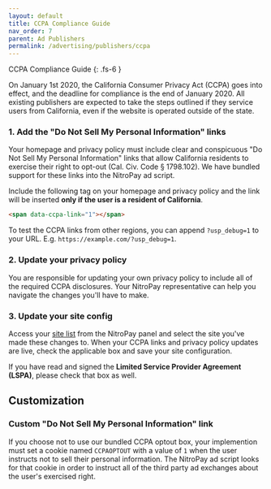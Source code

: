 ```yaml
---
layout: default
title: CCPA Compliance Guide
nav_order: 7
parent: Ad Publishers
permalink: /advertising/publishers/ccpa
---
```


CCPA Compliance Guide
{: .fs-6 }

On January 1st 2020, the California Consumer Privacy Act (CCPA) goes into effect, and the deadline for compliance is the end of January 2020. All existing publishers are expected to take the steps outlined if they service users from California, even if the website is operated outside of the state.

### 1. Add the "Do Not Sell My Personal Information" links

Your homepage and privacy policy must include clear and conspicuous "Do Not Sell My Personal Information" links that allow California residents to exercise their right to opt-out (Cal. Civ. Code § 1798.102). We have bundled support for these links into the NitroPay ad script.

Include the following tag on your homepage and privacy policy and the link will be inserted **only if the user is a resident of California**.

```html
<span data-ccpa-link="1"></span>
```

To test the CCPA links from other regions, you can append `?usp_debug=1` to your URL. E.g. `https://example.com/?usp_debug=1`.

### 2. Update your privacy policy

You are responsible for updating your own privacy policy to include all of the required CCPA disclosures. Your NitroPay representative can help you navigate the changes you'll have to make.

### 3. Update your site config

Access your [site list](https://panel.nitropay.com/sites) from the NitroPay panel and select the site you've made these changes to. When your CCPA links and privacy policy updates are live, check the applicable box and save your site configuration.

If you have read and signed the **Limited Service Provider Agreement (LSPA)**, please check that box as well.

## Customization

### Custom "Do Not Sell My Personal Information" link

If you choose not to use our bundled CCPA optout box, your implemention must set a cookie named `CCPAOPTOUT` with a value of `1` when the user instructs not to sell their personal information. The NitroPay ad script looks for that cookie in order to instruct all of the third party ad exchanges about the user's exercised right.
